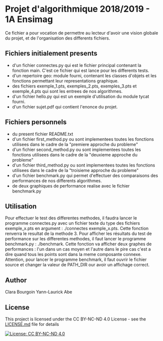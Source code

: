 # Projet d'algorithmique 2018/2019 - 1A Ensimag

Ce fichier a pour vocation de permettre au lecteur d'avoir une vision globale du projet, et de l'organisation des differents fichiers.


## Fichiers initialement presents
- d'un fichier connectes.py qui est le fichier principal contenant la fonction main. C'est ce fichier qui est lance pour les differents tests.
- d'un repertoire geo: module fourni, contenant les classes d'objets et les fonctions permettant leur representations graphique.
- des fichiers exemple_1.pts, exemples_2.pts, exemples_3.pts et exemple_4.pts qui sont les entrees de nos algorithmes.
- d'un fichier hello.py qui est un exemple d'utilisation du module tycat fourni.
- d'un fichier sujet.pdf qui contient l'enonce du projet.


## Fichiers personnels
- du present fichier README.txt
- d'un fichier first_method.py ou sont implementees toutes les
fonctions utilisees dans le cadre de la "premiere approche du probleme"
- d'un fichier second_method.py ou sont implementees toutes les
fonctions utilisees dans le cadre de la "deuxieme approche du probleme"
- d'un fichier third_method.py ou sont implementees toutes les fonctions
utilisees dans le cadre de la "troisieme approche du probleme"
- d'un fichier benchmark.py qui permet d'effectuer des comparaisons
des performances de nos differents algorithmes.
- de deux graphiques de performance realise avec le fichier benchmark.py


## Utilisation 
Pour effectuer le test des differentes methodes, il faudra lancer le programme connectes.py avec un fichier texte du type des fichiers exemple_x.pts en argument : ./connectes exemple_x.pts. Cette fonction renverra le resultat de la methode 3.
Pour afficher les résultats du test de performance sur les differentes methodes, il faut lancer le programme benchmark.py : ./benchmark. Cette fonction va afficher deux graphes de performances : l'un dans un cas moyen et l'autre dans le pire cas c'est a dire quand tous les points sont dans la meme composante connexe. Attention, pour lancer le programme benchmark, il faut ouvrir le fichier source et changer la valeur de PATH_DIR our avoir un affichage correct.

## Author
Clara Bourgoin
Yann-Laurick Abe

## License
This project is licensed under the CC BY-NC-ND 4.0 License - see the [LICENSE.md](LICENSE.md) file for details

[![License: CC BY-NC-ND 4.0](https://img.shields.io/badge/License-CC%20BY--NC--ND%204.0-lightgrey.svg)](https://creativecommons.org/licenses/by-nc-nd/4.0/)
